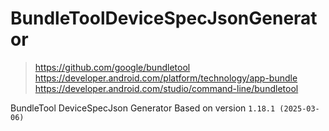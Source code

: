 # BundleToolDeviceSpecJsonGenerator
> https://github.com/google/bundletool  
> https://developer.android.com/platform/technology/app-bundle  
> https://developer.android.com/studio/command-line/bundletool

BundleTool DeviceSpecJson Generator
Based on version `1.18.1 (2025-03-06)`
